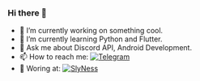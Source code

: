  ### Hi there 👋 



- 🔭 I’m currently working on something cool.
- 🌱 I’m currently learning Python and Flutter.
- 💬 Ask me about Discord API, Android Development.
- 📫 How to reach me: [![Telegram](https://img.shields.io/static/v1?label=Telegram&message=chat&color=167c80)](https://t.me/OVER404)
- 👯 Woring at: [![SlyNess](https://img.shields.io/static/v1?label=SlyNess&message=SN&color=167c80)](https://slyness.gg/)
